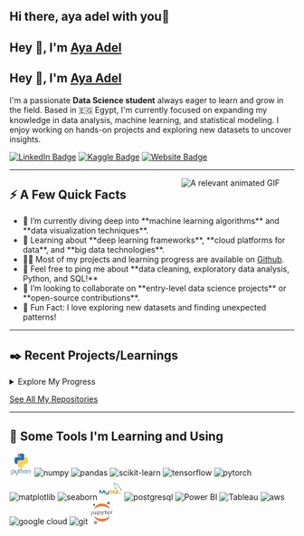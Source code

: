 ## Hi there, aya adel with you👋<h2>Hey 👋, I'm <a href="YOUR_LINKEDIN_OR_PORTFOLIO_HERE">Aya Adel</a></h2>
<h2>Hey 👋, I'm <a href="YOUR_LINKEDIN_OR_PORTFOLIO_HERE">Aya Adel</a></h2>
<p>I'm a passionate <strong>Data Science student</strong> always eager to learn and grow in the field. Based in 🇪🇬 Egypt, I'm currently focused on expanding my knowledge in data analysis, machine learning, and statistical modeling. I enjoy working on hands-on projects and exploring new datasets to uncover insights.</p>

<p>
    <a href="YOUR_LINKEDIN_PROFILE_URL"><img src="https://img.shields.io/badge/-LinkedIn-0077B5?style=flat-square&labelColor=0077B5&logo=LinkedIn&link=YOUR_LINKEDIN_PROFILE_URL" alt="LinkedIn Badge"></a>
    <a href="YOUR_KAGGLE_PROFILE_URL"><img src="https://img.shields.io/badge/-Kaggle-20BEFF?style=flat-square&labelColor=20BEFF&logo=Kaggle&link=YOUR_KAGGLE_PROFILE_URL" alt="Kaggle Badge"></a>
    <a href="YOUR_PORTFOLIO_WEBSITE_URL"><img src="https://img.shields.io/badge/-Portfolio-4E69C8?style=flat-square&labelColor=4E69C8&logo=Firefox&link=YOUR_PORTFOLIO_WEBSITE_URL" alt="Website Badge"></a>
    </p>

---

<img align="right" src="YOUR_ANIMATED_GIF_URL" alt="A relevant animated GIF" width="200"/>

<h2>⚡️ A Few Quick Facts</h2>
<ul>
    <li>🔭 I’m currently diving deep into **machine learning algorithms** and **data visualization techniques**.</li>
    <li>🧐 Learning about **deep learning frameworks**, **cloud platforms for data**, and **big data technologies**.</li>
    <li>👨‍💻 Most of my projects and learning progress are available on <a href="https://github.com/YOUR_GITHUB_USERNAME">Github</a>.</li>
    <li>💬 Feel free to ping me about **data cleaning, exploratory data analysis, Python, and SQL!**</li>
    <li>🌱 I’m looking to collaborate on **entry-level data science projects** or **open-source contributions**.</li>
    <li>🎉 Fun Fact: I love exploring new datasets and finding unexpected patterns!</li>
</ul>

---

<h2>✒️ Recent Projects/Learnings</h2>
<details>
    <summary>Explore My Progress</summary>
    <li><a target="_blank" href="LINK_TO_PROJECT_1_REPO">Project Name 1: Brief description of what it involved — Date</a></li>
    <li><a target="_blank" href="LINK_TO_PROJECT_2_REPO">Project Name 2: Brief description of what it involved — Date</a></li>
    <li><a target="_blank" href="LINK_TO_LEARNING_RESOURCE">Recently learned concept/technology — Date</a></li>
    </details>
<p><a target="_blank" href="https://github.com/YOUR_GITHUB_USERNAME?tab=repositories">See All My Repositories</a></p>

---

<h2>🚀 Some Tools I'm Learning and Using</h2>
<p align="left">
    <img src="https://raw.githubusercontent.com/devicons/devicon/master/icons/python/python-original-wordmark.svg" alt="python" width="40" height="40" />
    <img src="https://cdn.jsdelivr.net/gh/devicons/devicon/icons/numpy/numpy-original.svg" alt="numpy" width="40" height="40" />
    <img src="https://cdn.jsdelivr.net/gh/devicons/devicon/icons/pandas/pandas-original.svg" alt="pandas" width="40" height="40" />
    <img src="https://cdn.jsdelivr.net/gh/devicons/devicon/icons/scikitlearn/scikitlearn-original.svg" alt="scikit-learn" width="40" height="40" />
    <img src="https://cdn.jsdelivr.net/gh/devicons/devicon/icons/tensorflow/tensorflow-original.svg" alt="tensorflow" width="40" height="40" />
    <img src="https://cdn.jsdelivr.net/gh/devicons/devicon/icons/pytorch/pytorch-original.svg" alt="pytorch" width="40" height="40" />
    <img src="https://cdn.jsdelivr.net/gh/devicons/devicon/icons/matplotlib/matplotlib-original.svg" alt="matplotlib" width="40" height="40" />
    <img src="https://cdn.jsdelivr.net/gh/devicons/devicon/icons/seaborn/seaborn-original.svg" alt="seaborn" width="40" height="40" />
    <img src="https://raw.githubusercontent.com/devicons/devicon/master/icons/mysql/mysql-original-wordmark.svg" alt="mysql" width="40" height="40" />
    <img src="https://cdn.jsdelivr.net/gh/devicons/devicon/icons/postgresql/postgresql-original.svg" alt="postgresql" width="40" height="40" />
    <img src="https://img.icons8.com/color/48/000000/power-bi.png" alt="Power BI" width="40" height="40"/>
    <img src="https://img.icons8.com/color/48/000000/tableau-software.png" alt="Tableau" width="40" height="40"/>
    <img src="https://cdn.jsdelivr.net/gh/devicons/devicon/icons/amazonwebservices/amazonwebservices-plain-wordmark.svg" alt="aws" width="40" height="40" />
    <img src="https://cdn.jsdelivr.net/gh/devicons/devicon/icons/googlecloud/googlecloud-original.svg" alt="google cloud" width="40" height="40" />
    <img src="https://cdn.jsdelivr.net/gh/devicons/devicon/icons/git/git-original.svg" alt="git" width="40" height="40" />
    <img src="https://raw.githubusercontent.com/devicons/devicon/master/icons/jupyter/jupyter-original-wordmark.svg" alt="jupyter" width="40" height="40" />
    </p>

